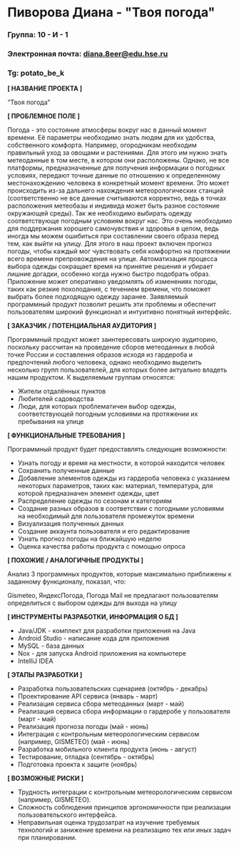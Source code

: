 # Пиворова Диана - "Твоя погода"

### Группа: 10 - И - 1
### Электронная почта: diana.8eer@edu.hse.ru
### Tg: potato_be_k


**[ НАЗВАНИЕ ПРОЕКТА ]**

“Твоя погода”

**[ ПРОБЛЕМНОЕ ПОЛЕ ]**

Погода - это состояние атмосферы вокруг нас в данный момент времени. Её параметры необходимо знать людям для их удобства, собственного комфорта. Например, огородникам необходим правильный уход за овощами и растениями. Для этого им нужно знать метеоданные в том месте, в котором они расположены. Однако, не все платформы, предназначенные для получения информации о погодных условиях, передают точные данные по отношению к определенному местонахождению человека в конкретный момент времени. Это может происходить из-за дальнего нахождения метеорологических станций (соответственно не все данные считываются корректно, ведь в точках расположения метеобазы и индивида может быть разное состояние окружающей среды). Так же необходимо выбирать одежду соответствующе погодным условиям вокруг нас. Это очень необходимо для поддержания хорошего самочувствия и здоровья в целом, ведь иногда мы можем ошибиться при составлении своего образа перед тем, как выйти на улицу. Для этого в наш проект включен прогноз погоды, чтобы каждый мог чувствовать себя комфортно на протяжении всего времени препровождения на улице. Автоматизация процесса выбора одежды сокращает время на принятие решения и убирает лишние догадки, особенно когда нужно быстро подобрать образ. Приложение может оперативно уведомлять об изменениях погоды, таких как резкие похолодания, с течением времени, что поможет выбрать более подходящую одежду заранее. Заявляемый программный продукт позволит решить эти проблемы и обеспечит пользователям широкий функционал и интуитивно понятный интерфейс.

**[ ЗАКАЗЧИК / ПОТЕНЦИАЛЬНАЯ АУДИТОРИЯ ]**

Программный продукт может заинтересовать широкую аудиторию, поскольку рассчитан на проведение сборов метеоданных в любой точке России и составления образов исходя из гардероба и предпочтений любого человека, однако необходимо выделить несколько групп пользователей, для которых более актуально владеть нашим продуктом. 
К выделяемым группам относятся:

* Жители отдалённых пунктов
* Любителей садоводства
* Люди, для которых проблематичен выбор одежды, соответствующей погодным условиями на протяжении их пребывания на улице

**[ ФУНКЦИОНАЛЬНЫЕ ТРЕБОВАНИЯ ]**

Программный продукт будет предоставлять следующие возможности:
* Узнать погоду и время на местности, в которой находится человек
* Сохранить полученные данные
* Добавление элементов одежды из гардероба человека с указанием некоторых параметров, таких как: материал, температура, для которой предназначен элемент одежды, цвет
* Распределение одежды по сезонам и категориям
* Создание разных образов в соответствии с погодными условиями на необходимый для пользователя промежуток времени
* Визуализация полученных данных
* Создание аккаунта пользователя и его редактирование 
* Узнать прогноз погоды на ближайшую неделю
* Оценка качества работы продукта с помощью опроса

**[ ПОХОЖИЕ / АНАЛОГИЧНЫЕ ПРОДУКТЫ ]**

Анализ 3 программных продуктов, которые максимально приближены к заданному функционалу, показал, что:

Gismeteo, ЯндексПогода, Погода Mail не предлагают пользователям определиться с выбором одежды для выхода на улицу

**[ ИНСТРУМЕНТЫ РАЗРАБОТКИ, ИНФОРМАЦИЯ О БД ]**

* Java/JDK - комплект для разработки приложения на Java
* Android Studio - написание кода для приложения
* MySQL - база данных
* Nox - для запуска Android приложения на компьютере
* IntelliJ IDEA

**[ ЭТАПЫ РАЗРАБОТКИ ]**

* Разработка пользовательских сценариев (октябрь - декабрь)
* Проектирование API сервиса (январь - март)
* Реализация сервиса сбора метеоданных (март - май) 
* Реализация сервиса сбора информации о гардеробе у пользователя (март - май)
* Реализация прогноза погоды (май - июнь)
* Интеграция с контрольным метеорологическим сервисом (например, GISMETEO) (май - июнь)
* Разработка мобильного клиента продукта (июнь - август)
* Тестирование, отладка (сентябрь - октябрь)
* Подготовка проекта к защите (ноябрь)

**[ ВОЗМОЖНЫЕ РИСКИ ]**

* Трудность интеграции с контрольным метеорологическим сервисом (например, GISMETEO).
* Сложность соблюдения принципов эргономичности при реализации пользовательского интерфейса.
* Неправильная оценка трудозатрат на изучение требуемых технологий и занижение времени на реализацию тех или иных задач при планировании.
